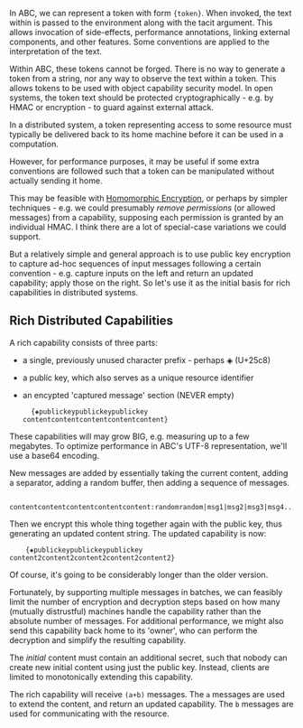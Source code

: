 
In ABC, we can represent a token with form `{token}`. When invoked, the text within is passed to the environment along with the tacit argument. This allows invocation of side-effects, performance annotations, linking external components, and other features. Some conventions are applied to the interpretation of the text.

Within ABC, these tokens cannot be forged. There is no way to generate a token from a string, nor any way to observe the text within a token. This allows tokens to be used with object capability security model. In open systems, the token text should be protected cryptographically - e.g. by HMAC or encryption - to guard against external attack.

In a distributed system, a token representing access to some resource must typically be delivered back to its home machine before it can be used in a computation. 

However, for performance purposes, it may be useful if some extra conventions are followed such that a token can be manipulated without actually sending it home. 

This may be feasible with [Homomorphic Encryption](http://en.wikipedia.org/wiki/Homomorphic_encryption), or perhaps by simpler techniques - e.g. we could presumably *remove permissions* (or allowed messages) from a capability, supposing each permission is granted by an individual HMAC. I think there are a lot of special-case variations we could support.

But a relatively simple and general approach is to use public key encryption to capture ad-hoc sequences of input messages following a certain convention - e.g. capture inputs on the left and return an updated capability; apply those on the right. So let's use it as the initial basis for rich capabilities in distributed systems. 

## Rich Distributed Capabilities 

A rich capability consists of three parts:

* a single, previously unused character prefix - perhaps ◈ (U+25c8)
* a public key, which also serves as a unique resource identifier
* an encypted 'captured message' section (NEVER empty)

        {◈publickeypublickeypublickey contentcontentcontentcontentcontent}

These capabilities will may grow BIG, e.g. measuring up to a few megabytes. To optimize performance in ABC's UTF-8 representation, we'll use a base64 encoding.

New messages are added by essentially taking the current content, adding a separator, adding a random buffer, then adding a sequence of messages. 

        contentcontentcontentcontentcontent:randomrandom|msg1|msg2|msg3|msg4...

Then we encrypt this whole thing together again with the public key, thus generating an updated content string. The updated capability is now:

        {◈publickeypublickeypublickey content2content2content2content2content2}

Of course, it's going to be considerably longer than the older version. 

Fortunately, by supporting multiple messages in batches, we can feasibly limit the number of encryption and decryption steps based on how many (mutually distrustful) machines handle the capability rather than the absolute number of messages. For additional performance, we might also send this capability back home to its 'owner', who can perform the decryption and simplify the resulting capability.

The *initial* content must contain an additional secret, such that nobody can create new initial content using just the public key. Instead, clients are limited to monotonically extending this capability. 

The rich capability will receive `(a+b)` messages. The `a` messages are used to extend the content, and return an updated capability. The `b` messages are used for communicating with the resource.

